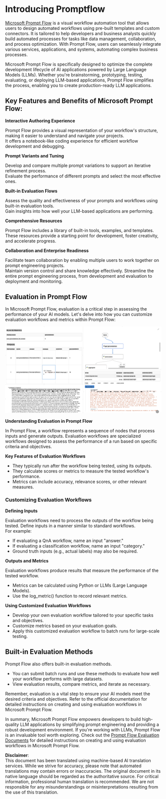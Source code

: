 # **Introducing Promptflow**

[Microsoft Prompt Flow](https://microsoft.github.io/promptflow/index.html?WT.mc_id=aiml-138114-kinfeylo) is a visual workflow automation tool that allows users to design automated workflows using pre-built templates and custom connectors. It is tailored to help developers and business analysts quickly build automated processes for tasks like data management, collaboration, and process optimization. With Prompt Flow, users can seamlessly integrate various services, applications, and systems, automating complex business processes.

Microsoft Prompt Flow is specifically designed to optimize the complete development lifecycle of AI applications powered by Large Language Models (LLMs). Whether you're brainstorming, prototyping, testing, evaluating, or deploying LLM-based applications, Prompt Flow simplifies the process, enabling you to create production-ready LLM applications.

## Key Features and Benefits of Microsoft Prompt Flow:

**Interactive Authoring Experience**

Prompt Flow provides a visual representation of your workflow's structure, making it easier to understand and navigate your projects.  
It offers a notebook-like coding experience for efficient workflow development and debugging.

**Prompt Variants and Tuning**

Develop and compare multiple prompt variations to support an iterative refinement process.  
Evaluate the performance of different prompts and select the most effective ones.

**Built-in Evaluation Flows**

Assess the quality and effectiveness of your prompts and workflows using built-in evaluation tools.  
Gain insights into how well your LLM-based applications are performing.

**Comprehensive Resources**

Prompt Flow includes a library of built-in tools, examples, and templates. These resources provide a starting point for development, foster creativity, and accelerate progress.

**Collaboration and Enterprise Readiness**

Facilitate team collaboration by enabling multiple users to work together on prompt engineering projects.  
Maintain version control and share knowledge effectively. Streamline the entire prompt engineering process, from development and evaluation to deployment and monitoring.

## Evaluation in Prompt Flow

In Microsoft Prompt Flow, evaluation is a critical step in assessing the performance of your AI models. Let's delve into how you can customize evaluation workflows and metrics within Prompt Flow:

![PFVisualize](../../../../../translated_images/pfvisualize.93c453890f4088830217fa7308b1a589058ed499bbfff160c85676066b5cbf2d.en.png)

**Understanding Evaluation in Prompt Flow**

In Prompt Flow, a workflow represents a sequence of nodes that process inputs and generate outputs. Evaluation workflows are specialized workflows designed to assess the performance of a run based on specific criteria and objectives.

**Key Features of Evaluation Workflows**

- They typically run after the workflow being tested, using its outputs.  
- They calculate scores or metrics to measure the tested workflow's performance.  
- Metrics can include accuracy, relevance scores, or other relevant measures.

### Customizing Evaluation Workflows

**Defining Inputs**

Evaluation workflows need to process the outputs of the workflow being tested. Define inputs in a manner similar to standard workflows.  
For example:  
- If evaluating a QnA workflow, name an input "answer."  
- If evaluating a classification workflow, name an input "category."  
- Ground truth inputs (e.g., actual labels) may also be required.

**Outputs and Metrics**

Evaluation workflows produce results that measure the performance of the tested workflow.  
- Metrics can be calculated using Python or LLMs (Large Language Models).  
- Use the log_metric() function to record relevant metrics.

**Using Customized Evaluation Workflows**

- Develop your own evaluation workflow tailored to your specific tasks and objectives.  
- Customize metrics based on your evaluation goals.  
- Apply this customized evaluation workflow to batch runs for large-scale testing.

## Built-in Evaluation Methods

Prompt Flow also offers built-in evaluation methods.  
- You can submit batch runs and use these methods to evaluate how well your workflow performs with large datasets.  
- View evaluation results, compare metrics, and iterate as necessary.  

Remember, evaluation is a vital step to ensure your AI models meet the desired criteria and objectives. Refer to the official documentation for detailed instructions on creating and using evaluation workflows in Microsoft Prompt Flow.

In summary, Microsoft Prompt Flow empowers developers to build high-quality LLM applications by simplifying prompt engineering and providing a robust development environment. If you're working with LLMs, Prompt Flow is an invaluable tool worth exploring. Check out the [Prompt Flow Evaluation Documents](https://learn.microsoft.com/azure/machine-learning/prompt-flow/how-to-develop-an-evaluation-flow?view=azureml-api-2?WT.mc_id=aiml-138114-kinfeylo) for detailed instructions on creating and using evaluation workflows in Microsoft Prompt Flow.

**Disclaimer**:  
This document has been translated using machine-based AI translation services. While we strive for accuracy, please note that automated translations may contain errors or inaccuracies. The original document in its native language should be regarded as the authoritative source. For critical information, professional human translation is recommended. We are not responsible for any misunderstandings or misinterpretations resulting from the use of this translation.